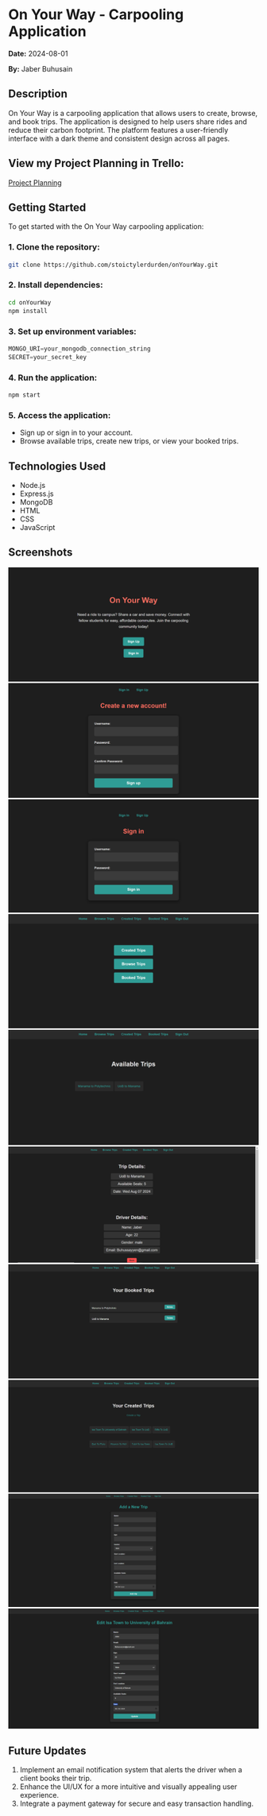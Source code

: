 


# On Your Way - Carpooling Application

**Date:** 2024-08-01

**By:** Jaber Buhusain

## Description
On Your Way is a carpooling application that allows users to create, browse, and book trips. The application is designed to help users share rides and reduce their carbon footprint. The platform features a user-friendly interface with a dark theme and consistent design across all pages.

## View my Project Planning in Trello: 
[Project Planning](https://trello.com/b/Clqy38fv/car-pooling)

## Getting Started
To get started with the On Your Way carpooling application:

### 1. Clone the repository:
```bash
git clone https://github.com/stoictylerdurden/onYourWay.git
```
### 2. Install dependencies:
```bash
cd onYourWay
npm install

```
### 3. Set up environment variables:
```javascript
MONGO_URI=your_mongodb_connection_string
SECRET=your_secret_key
```
### 4. Run the application:
```bash
npm start
```

### 5. Access the application:
- Sign up or sign in to your account.
- Browse available trips, create new trips, or view your booked trips.

## 



## Technologies Used
- Node.js
- Express.js
- MongoDB
- HTML
- CSS
- JavaScript


## Screenshots
![index](image.png)
![sign-up](image-1.png)
![sign-in](image-2.png)
![home](image-3.png)
![availableTrips](image-4.png)
![Show Booked Trip](image-5.png)
![bookedTrips](image-6.png)
![CreatedTrips](image-7.png)
![create](image-8.png)
![editTrip](image-9.png)

## Future Updates
1. Implement an email notification system that alerts the driver when a client books their trip.
2. Enhance the UI/UX for a more intuitive and visually appealing user experience.
3. Integrate a payment gateway for secure and easy transaction handling.
